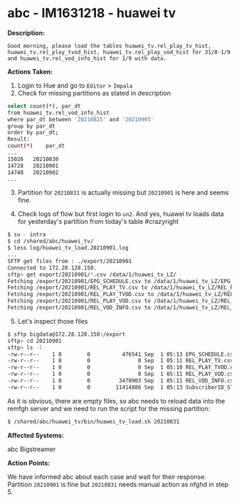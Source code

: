 # abc - IM1631218 - huawei tv  

<b>Description:</b>

```
Good morning, please load the tables huawei_tv.rel_play_tv_hist, huawei_tv.rel_play_tvod_hist, huawei_tv.rel_play_vod_hist for 31/8-1/9 and huawei_tv.rel_vod_info_hist for 1/9 with data.
```

<b>Actions Taken:</b>

1. Login to Hue and go to `Editor` > `Impala`
2. Check for missing partitions as stated in description
```bash
select count(*), par_dt 
from huawei_tv.rel_vod_info_hist  
where par_dt between '20210825' and '20210905' 
group by par_dt 
order by par_dt;
Result:
count(*)	par_dt	
...
15026	20210830	
14728	20210901	
14748	20210902	
...
```

3. Partition for `20210831` is actually missing but `20210901` is here and seems fine.

4. Check logs of flow but first login to `un2`. And yes, huawei tv loads data for yesterday's partition from today's table #crazyright

``` bash
$ su - intra
$ cd /shared/abc/huawei_tv/
$ less log/huawei_tv_load.20210901.log
...
SFTP get files from : ./export/20210901
Connected to 172.28.128.150.
sftp> get export/20210901/*.csv /data/1/huawei_tv_LZ/
Fetching /export/20210901/EPG_SCHEDULE.csv to /data/1/huawei_tv_LZ/EPG_SCHEDULE.csv
Fetching /export/20210901/REL_PLAY_TV.csv to /data/1/huawei_tv_LZ/REL_PLAY_TV.csv
Fetching /export/20210901/REL_PLAY_TVOD.csv to /data/1/huawei_tv_LZ/REL_PLAY_TVOD.csv
Fetching /export/20210901/REL_PLAY_VOD.csv to /data/1/huawei_tv_LZ/REL_PLAY_VOD.csv
Fetching /export/20210901/REL_VOD_INFO.csv to /data/1/huawei_tv_LZ/REL_VOD_INFO.csv

```

5. Let's inspect those files
```bash
$ sftp bigdata@172.28.128.150:/export
sftp> cd 20210901
sftp> ls -l
-rw-r--r--    1 0        0          476541 Sep  1 05:13 EPG_SCHEDULE.csv
-rw-r--r--    1 0        0               0 Sep  1 05:11 REL_PLAY_TV.csv
-rw-r--r--    1 0        0               0 Sep  1 05:10 REL_PLAY_TVOD.csv
-rw-r--r--    1 0        0               0 Sep  1 05:11 REL_PLAY_VOD.csv
-rw-r--r--    1 0        0         3470903 Sep  1 05:11 REL_VOD_INFO.csv
-rw-r--r--    1 0        0        11414886 Sep  1 05:13 SubscriberID_STBMACAddress_Relationship.csv
```
As it is obvious, there are empty files, so abc needs to reload data into the remfgh server and we need to run the script for the missing partition:
```bash
$ /shared/abc/huawei_tv/bin/huawei_tv_load.sh 20210831
```


<b>Affected Systems:</b>

abc Bigstreamer

<b>Action Points:</b>

We have informed abc about each case and wait for their response.
Partition `20210901` is fine but `20210831` needs manual action as nfghd in step 5.
